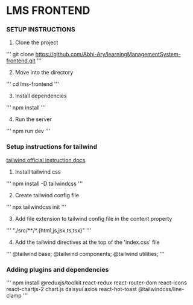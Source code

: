 # LMS FRONTEND

### SETUP INSTRUCTIONS

1. Clone the project

'''
        git clone https://github.com/Abhi-Ary/learningManagementSystem-frontend.git
'''

2. Move into the directory

'''
        cd lms-frontend
'''

3. Install dependencies

'''
        npm install
'''

4. Run the server

'''
        npm run dev
'''

### Setup instructions for tailwind
[tailwind official instruction docs](https://tailwindcss.com/docs/installation)

1. Install tailwind css

'''
        npm install -D tailwindcss
'''

2. Create tailwind config file

'''
        npx tailwindcss init
'''

3. Add file extension to tailwind config file in the content property

'''
        "./src/**/*.{html,js,jsx,ts,tsx}"
'''

4. Add the tailwind directives at the top of the 'index.css' file

'''
        @tailwind base;
        @tailwind components;
        @tailwind utilities;
'''

### Adding plugins and dependencies

'''
        npm install @reduxjs/toolkit react-redux react-router-dom react-icons react-chartjs-2 chart.js daisyui axios react-hot-toast @tailwindcss/line-clamp
'''


